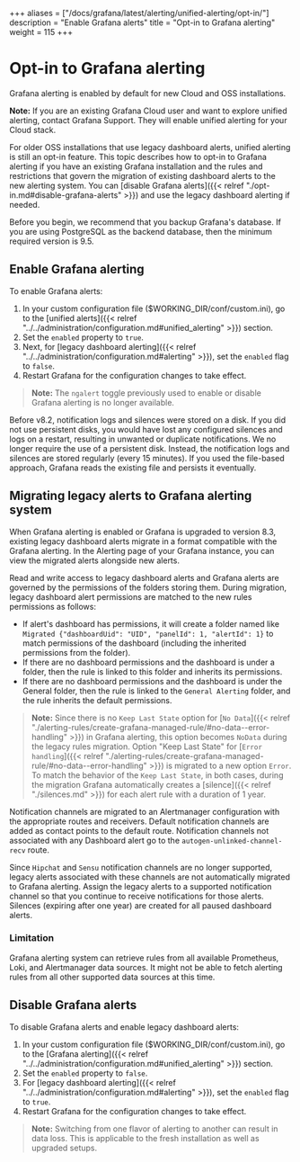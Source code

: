 +++
aliases = ["/docs/grafana/latest/alerting/unified-alerting/opt-in/"]
description = "Enable Grafana alerts"
title = "Opt-in to Grafana alerting"
weight = 115
+++

# Opt-in to Grafana alerting

Grafana alerting is enabled by default for new Cloud and OSS installations.

**Note:** If you are an existing Grafana Cloud user and want to explore unified alerting, contact Grafana Support. They will enable unified alerting for your Cloud stack.

For older OSS installations that use legacy dashboard alerts, unified alerting is still an opt-in feature. This topic describes how to opt-in to Grafana alerting if you have an existing Grafana installation and the rules and restrictions that govern the migration of existing dashboard alerts to the new alerting system. You can [disable Grafana alerts]({{< relref "./opt-in.md#disable-grafana-alerts" >}}) and use the legacy dashboard alerting if needed.

Before you begin, we recommend that you backup Grafana's database. If you are using PostgreSQL as the backend database, then the minimum required version is 9.5.

## Enable Grafana alerting

To enable Grafana alerts:

1. In your custom configuration file ($WORKING_DIR/conf/custom.ini), go to the [unified alerts]({{< relref "../../administration/configuration.md#unified_alerting" >}}) section.
1. Set the `enabled` property to `true`.
1. Next, for [legacy dashboard alerting]({{< relref "../../administration/configuration.md#alerting" >}}), set the `enabled` flag to `false`.
1. Restart Grafana for the configuration changes to take effect.

> **Note:** The `ngalert` toggle previously used to enable or disable Grafana alerting is no longer available.

Before v8.2, notification logs and silences were stored on a disk. If you did not use persistent disks, you would have lost any configured silences and logs on a restart, resulting in unwanted or duplicate notifications. We no longer require the use of a persistent disk. Instead, the notification logs and silences are stored regularly (every 15 minutes). If you used the file-based approach, Grafana reads the existing file and persists it eventually.

## Migrating legacy alerts to Grafana alerting system

When Grafana alerting is enabled or Grafana is upgraded to version 8.3, existing legacy dashboard alerts migrate in a format compatible with the Grafana alerting. In the Alerting page of your Grafana instance, you can view the migrated alerts alongside new alerts.

Read and write access to legacy dashboard alerts and Grafana alerts are governed by the permissions of the folders storing them. During migration, legacy dashboard alert permissions are matched to the new rules permissions as follows:

- If alert's dashboard has permissions, it will create a folder named like `Migrated {"dashboardUid": "UID", "panelId": 1, "alertId": 1}` to match permissions of the dashboard (including the inherited permissions from the folder).
- If there are no dashboard permissions and the dashboard is under a folder, then the rule is linked to this folder and inherits its permissions.
- If there are no dashboard permissions and the dashboard is under the General folder, then the rule is linked to the `General Alerting` folder, and the rule inherits the default permissions.

> **Note:** Since there is no `Keep Last State` option for [`No Data`]({{< relref "./alerting-rules/create-grafana-managed-rule/#no-data--error-handling" >}}) in Grafana alerting, this option becomes `NoData` during the legacy rules migration. Option "Keep Last State" for [`Error handling`]({{< relref "./alerting-rules/create-grafana-managed-rule/#no-data--error-handling" >}}) is migrated to a new option `Error`. To match the behavior of the `Keep Last State`, in both cases, during the migration Grafana automatically creates a [silence]({{< relref "./silences.md" >}}) for each alert rule with a duration of 1 year.

Notification channels are migrated to an Alertmanager configuration with the appropriate routes and receivers. Default notification channels are added as contact points to the default route. Notification channels not associated with any Dashboard alert go to the `autogen-unlinked-channel-recv` route.

Since `Hipchat` and `Sensu` notification channels are no longer supported, legacy alerts associated with these channels are not automatically migrated to Grafana alerting. Assign the legacy alerts to a supported notification channel so that you continue to receive notifications for those alerts.
Silences (expiring after one year) are created for all paused dashboard alerts.

### Limitation

Grafana alerting system can retrieve rules from all available Prometheus, Loki, and Alertmanager data sources. It might not be able to fetch alerting rules from all other supported data sources at this time.

## Disable Grafana alerts

To disable Grafana alerts and enable legacy dashboard alerts:

1. In your custom configuration file ($WORKING_DIR/conf/custom.ini), go to the [Grafana alerting]({{< relref "../../administration/configuration.md#unified_alerting" >}}) section.
1. Set the `enabled` property to `false`.
1. For [legacy dashboard alerting]({{< relref "../../administration/configuration.md#alerting" >}}), set the `enabled` flag to `true`.
1. Restart Grafana for the configuration changes to take effect.

> **Note:** Switching from one flavor of alerting to another can result in data loss. This is applicable to the fresh installation as well as upgraded setups.

